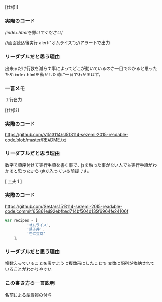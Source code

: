 [仕様1]
### 実際のコード

/*index.htmlを開いてください*/

//画面読込後実行
alert("オムライス");//アラートで出力

### リーダブルだと思う理由
出来るだけ行数を減らす事によってどこが動いているのか一目でわかると思ったため
index.htmlを動かした時に一目でわかるはず。

### 一言メモ
１行出力

[仕様2]
### 実際のコード
https://github.com/s1513114/s1513114-sezemi-2015-readable-code/blob/master/README.txt

### リーダブルだと思う理由
数字で順序付けて実行手順を書く事で、jsを触った事がない人でも実行手順がわかると思ったから
gitが入っている前提です。




[ 工夫 1 ]

### 実際のコード

https://github.com/Sesta/s1513114-sezemi-2015-readable-code/commit/65861ed92ebfbed714bf504d135f6964fe24106f


```javascript
var recipes = [
          'オムライス',
          '親子丼',
          '杏仁豆腐'
    ];
```


### リーダブルだと思う理由

複数入っていることを表すように複数形にしたことで
変数に配列が格納されていることがわかりやすい


### この書き方の一言説明

名前による型情報の付与